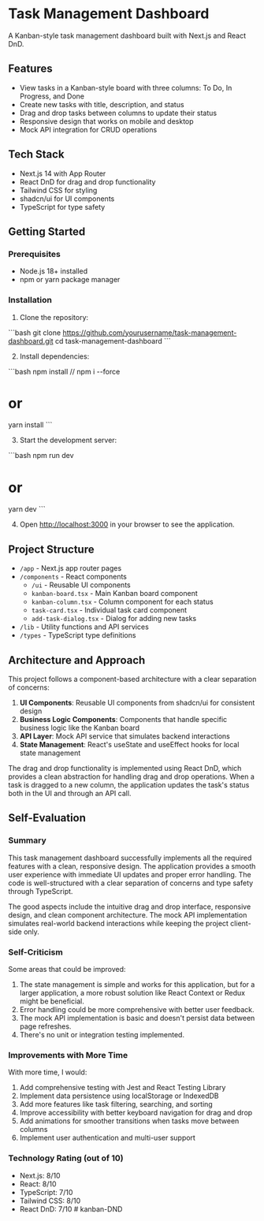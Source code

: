 # Task Management Dashboard

A Kanban-style task management dashboard built with Next.js and React DnD.

## Features 

- View tasks in a Kanban-style board with three columns: To Do, In Progress, and Done
- Create new tasks with title, description, and status
- Drag and drop tasks between columns to update their status
- Responsive design that works on mobile and desktop
- Mock API integration for CRUD operations

## Tech Stack

- Next.js 14 with App Router
- React DnD for drag and drop functionality
- Tailwind CSS for styling
- shadcn/ui for UI components
- TypeScript for type safety

## Getting Started

### Prerequisites

- Node.js 18+ installed
- npm or yarn package manager

### Installation

1. Clone the repository:

\`\`\`bash
git clone https://github.com/yourusername/task-management-dashboard.git
cd task-management-dashboard
\`\`\`

2. Install dependencies:

\`\`\`bash
npm install // npm i --force
# or
yarn install
\`\`\`

3. Start the development server:

\`\`\`bash
npm run dev
# or
yarn dev
\`\`\`

4. Open [http://localhost:3000](http://localhost:3000) in your browser to see the application.

## Project Structure

- `/app` - Next.js app router pages
- `/components` - React components
  - `/ui` - Reusable UI components
  - `kanban-board.tsx` - Main Kanban board component
  - `kanban-column.tsx` - Column component for each status
  - `task-card.tsx` - Individual task card component
  - `add-task-dialog.tsx` - Dialog for adding new tasks
- `/lib` - Utility functions and API services
- `/types` - TypeScript type definitions

## Architecture and Approach

This project follows a component-based architecture with a clear separation of concerns:

1. **UI Components**: Reusable UI components from shadcn/ui for consistent design
2. **Business Logic Components**: Components that handle specific business logic like the Kanban board
3. **API Layer**: Mock API service that simulates backend interactions
4. **State Management**: React's useState and useEffect hooks for local state management

The drag and drop functionality is implemented using React DnD, which provides a clean abstraction for handling drag and drop operations. When a task is dragged to a new column, the application updates the task's status both in the UI and through an API call.

## Self-Evaluation

### Summary

This task management dashboard successfully implements all the required features with a clean, responsive design. The application provides a smooth user experience with immediate UI updates and proper error handling. The code is well-structured with a clear separation of concerns and type safety through TypeScript.

The good aspects include the intuitive drag and drop interface, responsive design, and clean component architecture. The mock API implementation simulates real-world backend interactions while keeping the project client-side only.

### Self-Criticism

Some areas that could be improved:

1. The state management is simple and works for this application, but for a larger application, a more robust solution like React Context or Redux might be beneficial.
2. Error handling could be more comprehensive with better user feedback.
3. The mock API implementation is basic and doesn't persist data between page refreshes.
4. There's no unit or integration testing implemented.

### Improvements with More Time

With more time, I would:

1. Add comprehensive testing with Jest and React Testing Library
2. Implement data persistence using localStorage or IndexedDB
3. Add more features like task filtering, searching, and sorting
4. Improve accessibility with better keyboard navigation for drag and drop
5. Add animations for smoother transitions when tasks move between columns
6. Implement user authentication and multi-user support

### Technology Rating (out of 10)

- Next.js: 8/10
- React: 8/10
- TypeScript: 7/10
- Tailwind CSS: 8/10
- React DnD: 7/10
#   k a n b a n - D N D 
 
 